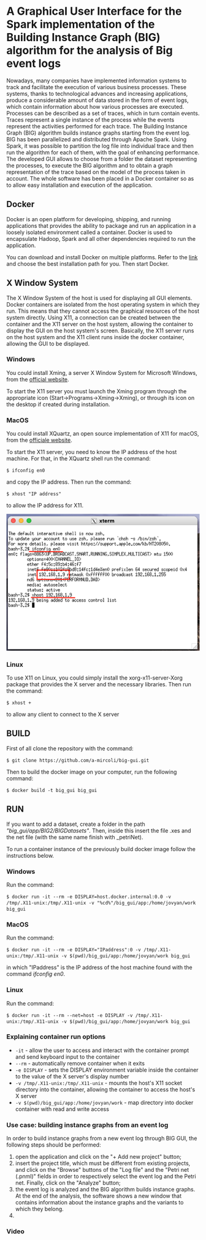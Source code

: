 # A Graphical User Interface for the Spark implementation of the Building Instance Graph (BIG) algorithm for the analysis of Big event logs


Nowadays, many companies have implemented information systems to track and facilitate the execution of various business processes. These systems, thanks to technological advances and increasing applications, produce a considerable amount of data stored in the form of event logs, which contain information about how various processes are executed. Processes can be described as a set of traces, which in turn contain events. Traces represent a single instance of the process while the events represent the activities performed for each trace.
The Building Instance Graph (BIG) algorithm builds instance graphs starting from the event log. BIG has been parallelized and distributed through Apache Spark. Using Spark, it was possible to partition the log file into individual trace and then run the algorithm for each of them, with the goal of enhancing performance.
The developed GUI allows to choose from a folder the dataset representing the processes, to execute the BIG algorithm and to obtain a graph representation  of the trace based on the model of the process taken in account. The whole software has been placed in a Docker container so as to allow easy installation and execution of the application.

## Docker
Docker is an open platform for developing, shipping, and running applications that provides the ability to package and run an application in a loosely isolated environment called a container.
Docker is used to encapsulate Hadoop, Spark and all other dependencies required to run the application.

You can download and install Docker on multiple platforms. Refer to the [link](https://docs.docker.com/get-docker/) and choose the best installation path for you. Then start Docker.

## X Window System 
The X Window System of the host is used for displaying all GUI elements. Docker containers are isolated from the host operating system in which they run. This means that they cannot access the graphical resources of the host system directly. Using X11, a connection can be created between the container and the X11 server on the host system, allowing the container to display the GUI on the host system's screen. Basically, the X11 server runs on the host system and the X11 client runs inside the docker container, allowing the GUI to be displayed.

### Windows
You could install Xming, a server X Window System for Microsoft Windows, from the [official website](https://sourceforge.net/projects/xming/).

To start the X11 server you must launch the Xming program through the appropriate icon (Start->Programs->Xming->Xming), or through its icon on the desktop if created during installation.

### MacOS
You could install XQuartz, an open source implementation of X11 for macOS, from the [officiale website](https://www.xquartz.org/). 

To start the X11 server, you need to know the IP address of the host machine. For that, in the XQuartz shell run the command:
```
$ ifconfig en0
```
and copy the IP address. 
Then run the command:
```
$ xhost "IP address"
```

to allow the IP address for X11.

![ifconfigexample](./app/BIG2/BigSpark/images/x11-mac.png)

### Linux
To use X11 on Linux, you could simply install the xorg-x11-server-Xorg package that provides the X server and the necessary libraries. 
Then run the command:
```
$ xhost +
```
to  allow any client to connect to the X server

## BUILD
First of all clone the repository with the command:
```
$ git clone https://github.com/a-mircoli/big-gui.git
```

Then to build the docker image on your computer, run the following command:
```
$ docker build -t big_gui big_gui
```

## RUN
If you want to add a dataset, create a folder in the path _"big_gui/app/BIG2/BIGDatasets"_. Then, inside this insert the file .xes and the net file (with the same name finish with _petriNet).

To run a container instance of the previously build docker image follow the instructions below.

### Windows
Run the command:
```
$ docker run -it --rm -e DISPLAY=host.docker.internal:0.0 -v /tmp/.X11-unix:/tmp/.X11-unix -v "%cd%"/big_gui/app:/home/jovyan/work big_gui
```

### MacOS
Run the command:
```
$ docker run -it --rm -e DISPLAY="IPaddress":0 -v /tmp/.X11-unix:/tmp/.X11-unix -v $(pwd)/big_gui/app:/home/jovyan/work big_gui
```
in which "IPaddress" is the IP address of the host machine found with the command _ifconfig en0_.

### Linux
Run the command:
```
$ docker run -it --rm --net=host -e DISPLAY -v /tmp/.X11-unix:/tmp/.X11-unix -v $(pwd)/big_gui/app:/home/jovyan/work big_gui
```
### Explaining container run options
- `-it` - allow the user to access and interact with the container prompt and send keyboard input to the container
- `--rm` - automatically remove container when it exits
- `-e DISPLAY` - sets the DISPLAY environment variable inside the container to the value of the X server's display number
- `-v /tmp/.X11-unix:/tmp/.X11-unix` - mounts the host's X11 socket directory into the container, allowing the container to access the host's X server
- `-v $(pwd)/big_gui/app:/home/jovyan/work` - map directory into docker container with read and write access

### Use case: building instance graphs from an event log
In order to build instance graphs from a new event log through BIG GUI, the following steps should be performed:
1. open the application and click on the "+ Add new project" button;
2. insert the project title, which must be different from existing projects, and click on the "Browse" buttons of the "Log file" and the "Petri net (.pnml)" fields in order to respectively select the event log and the Petri net. Finally, click on the "Analyze" button;
3. the event log is analyzed and the BIG algorithm builds instance graphs. At the end of the analysis, the software shows a new window that contains information about the instance graphs and the variants to which they belong.
4. 

### Video

